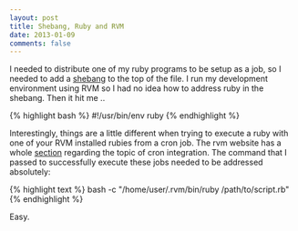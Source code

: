 ```yaml
---
layout: post
title: Shebang, Ruby and RVM
date: 2013-01-09
comments: false
---
```


I needed to distribute one of my ruby programs to be setup as a job, so I needed to add a [shebang](http://en.wikipedia.org/wiki/Shebang_(Unix)) to the top of the file. I run my development environment using RVM so I had no idea how to address ruby in the shebang. Then it hit me ..

{% highlight bash %}
#!/usr/bin/env ruby
{% endhighlight %}

Interestingly, things are a little different when trying to execute a ruby with one of your RVM installed rubies from a cron job. The rvm website has a whole [section](https://rvm.io/integration/cron/) regarding the topic of cron integration. The command that I passed to successfully execute these jobs needed to be addressed absolutely:

{% highlight text %}
bash -c "/home/user/.rvm/bin/ruby /path/to/script.rb"
{% endhighlight %}

Easy.
